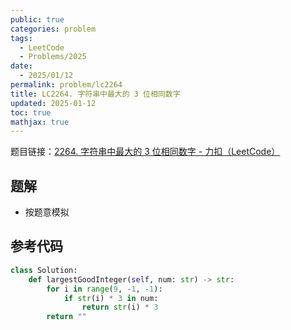 ```yaml
---
public: true
categories: problem
tags:
  - LeetCode
  - Problems/2025
date:
  - 2025/01/12
permalink: problem/lc2264
title: LC2264. 字符串中最大的 3 位相同数字
updated: 2025-01-12
toc: true
mathjax: true
---
```


题目链接：[2264. 字符串中最大的 3 位相同数字 - 力扣（LeetCode）](https://leetcode.cn/problems/largest-3-same-digit-number-in-string/description/?envType=daily-question&envId=2025-01-08)

<!--more-->

## 题解

  + 按题意模拟

## 参考代码

```python
class Solution:
    def largestGoodInteger(self, num: str) -> str:
        for i in range(9, -1, -1):
            if str(i) * 3 in num:
                return str(i) * 3
        return ""
```


